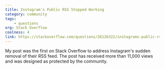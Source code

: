 ```yaml
---
title: Instagram's Public RSS Stopped Working
category: community
tags:
    - questions
org: Stack Overflow
coolness: 4
link: https://stackoverflow.com/questions/26126322/instagrams-public-rss-stopped-working
---
```


My post was the first on Stack Overflow to address Instagram's sudden removal of their RSS feed. The post has received more than 11,000 views and was designed as protected by the community.